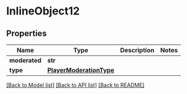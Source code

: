 # InlineObject12


## Properties
Name | Type | Description | Notes
------------ | ------------- | ------------- | -------------
**moderated** | **str** |  | 
**type** | [**PlayerModerationType**](PlayerModerationType.md) |  | 

[[Back to Model list]](../README.md#documentation-for-models) [[Back to API list]](../README.md#documentation-for-api-endpoints) [[Back to README]](../README.md)


